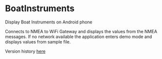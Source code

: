 # BoatInstruments
Display Boat Instruments on Android phone

Connects to NMEA to WiFi Gateway and displays the values from the NMEA messages. 
If no network available the application enters demo mode and displays values from sample file.

Version history [here](VersionHistory.txt)
